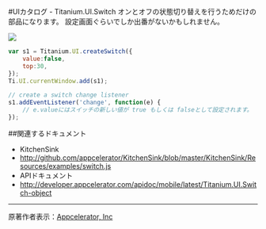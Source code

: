 #UIカタログ - Titanium.UI.Switch
オンとオフの状態切り替えを行うためだけの部品になります。
設定画面ぐらいでしか出番がないかもしれません。

![](http://img.skitch.com/20090708-mey6y29wqa55965b7pyp9rrkmc.jpg)

```JavaScript
var s1 = Titanium.UI.createSwitch({
	value:false,
	top:30,
});
Ti.UI.currentWindow.add(s1);

// create a switch change listener
s1.addEventListener('change', function(e) {
    // e.valueにはスイッチの新しい値が true もしくは falseとして設定されます。
});
```

##関連するドキュメント
 * KitchenSink
  * http://github.com/appcelerator/KitchenSink/blob/master/KitchenSink/Resources/examples/switch.js
 * APIドキュメント
  * http://developer.appcelerator.com/apidoc/mobile/latest/Titanium.UI.Switch-object

----
原著作者表示：[Appcelerator, Inc](http://www.appcelerator.com/ )

